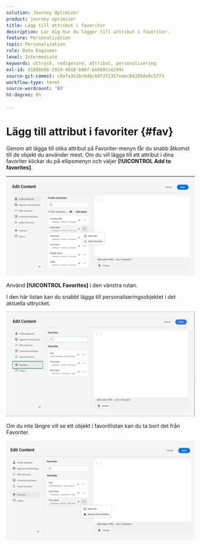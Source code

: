 ```yaml
---
solution: Journey Optimizer
product: journey optimizer
title: Lägg till attribut i favoriter
description: Lär dig hur du lägger till attribut i favoriter.
feature: Personalization
topic: Personalization
role: Data Engineer
level: Intermediate
keywords: uttryck, redigerare, attribut, personalisering
exl-id: d188bb6b-2924-4818-b007-be660cce249c
source-git-commit: c0afa3e2bc6dbcb0f2f2357eebc04285de8c5773
workflow-type: tm+mt
source-wordcount: '93'
ht-degree: 0%

---
```


# Lägg till attribut i favoriter {#fav}

Genom att lägga till olika attribut på Favoriter-menyn får du snabb åtkomst till de objekt du använder mest. Om du vill lägga till ett attribut i dina favoriter klickar du på ellipsmenyn och väljer **[!UICONTROL Add to favorites]**.

![](assets/favorite-option.png)

Använd **[!UICONTROL Favorites]** i den vänstra rutan.

I den här listan kan du snabbt lägga till personaliseringsobjektet i det aktuella uttrycket.

![](assets/favorite-list.png)

Om du inte längre vill se ett objekt i favoritlistan kan du ta bort det från Favoriter.

![](assets/favorite-remove.png)
